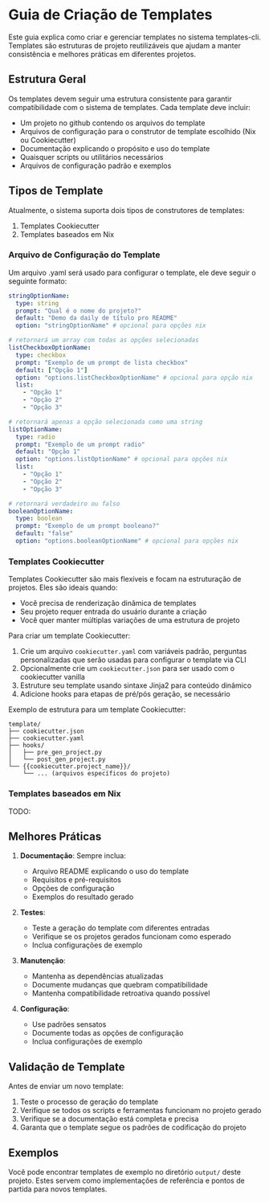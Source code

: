 # Guia de Criação de Templates

Este guia explica como criar e gerenciar templates no sistema templates-cli. Templates são estruturas de projeto reutilizáveis que ajudam a manter consistência e melhores práticas em diferentes projetos.

## Estrutura Geral

Os templates devem seguir uma estrutura consistente para garantir compatibilidade com o sistema de templates. Cada template deve incluir:

- Um projeto no github contendo os arquivos do template
- Arquivos de configuração para o construtor de template escolhido (Nix ou Cookiecutter)
- Documentação explicando o propósito e uso do template
- Quaisquer scripts ou utilitários necessários
- Arquivos de configuração padrão e exemplos

## Tipos de Template

Atualmente, o sistema suporta dois tipos de construtores de templates:

1. Templates Cookiecutter
2. Templates baseados em Nix


### Arquivo de Configuração do Template

Um arquivo .yaml será usado para configurar o template, ele deve seguir o seguinte formato:

```yaml
stringOptionName:
  type: string
  prompt: "Qual é o nome do projeto?"
  default: "Demo da daily de título pro README"
  option: "stringOptionName" # opcional para opções nix

# retornará um array com todas as opções selecionadas
listCheckboxOptionName:
  type: checkbox
  prompt: "Exemplo de um prompt de lista checkbox"
  default: ["Opção 1"]
  option: "options.listCheckboxOptionName" # opcional para opção nix
  list:
    - "Opção 1"
    - "Opção 2"
    - "Opção 3"

# retornará apenas a opção selecionada como uma string
listOptionName:
  type: radio
  prompt: "Exemplo de um prompt radio"
  default: "Opção 1"
  option: "options.listOptionName" # opcional para opções nix
  list:
    - "Opção 1"
    - "Opção 2"
    - "Opção 3"

# retornará verdadeiro ou falso
booleanOptionName:
  type: boolean
  prompt: "Exemplo de um prompt booleano?"
  default: "false"
  option: "options.booleanOptionName" # opcional para opções nix
```


### Templates Cookiecutter

Templates Cookiecutter são mais flexíveis e focam na estruturação de projetos. Eles são ideais quando:

- Você precisa de renderização dinâmica de templates
- Seu projeto requer entrada do usuário durante a criação
- Você quer manter múltiplas variações de uma estrutura de projeto

Para criar um template Cookiecutter:

1. Crie um arquivo `cookiecutter.yaml` com variáveis padrão, perguntas personalizadas que serão usadas para configurar o template via CLI
2. Opcionalmente crie um `cookiecutter.json` para ser usado com o cookiecutter vanilla
3. Estruture seu template usando sintaxe Jinja2 para conteúdo dinâmico
4. Adicione hooks para etapas de pré/pós geração, se necessário

Exemplo de estrutura para um template Cookiecutter:
```
template/
├── cookiecutter.json
├── cookiecutter.yaml
├── hooks/
│   ├── pre_gen_project.py
│   └── post_gen_project.py
└── {{cookiecutter.project_name}}/
    └── ... (arquivos específicos do projeto)
```

### Templates baseados em Nix

TODO:

## Melhores Práticas

1. **Documentação**: Sempre inclua:
   - Arquivo README explicando o uso do template
   - Requisitos e pré-requisitos
   - Opções de configuração
   - Exemplos do resultado gerado

2. **Testes**:
   - Teste a geração do template com diferentes entradas
   - Verifique se os projetos gerados funcionam como esperado
   - Inclua configurações de exemplo

3. **Manutenção**:
   - Mantenha as dependências atualizadas
   - Documente mudanças que quebram compatibilidade
   - Mantenha compatibilidade retroativa quando possível

4. **Configuração**:
   - Use padrões sensatos
   - Documente todas as opções de configuração
   - Inclua configurações de exemplo

## Validação de Template

Antes de enviar um novo template:

1. Teste o processo de geração do template
2. Verifique se todos os scripts e ferramentas funcionam no projeto gerado
3. Verifique se a documentação está completa e precisa
4. Garanta que o template segue os padrões de codificação do projeto

## Exemplos

Você pode encontrar templates de exemplo no diretório `output/` deste projeto. Estes servem como implementações de referência e pontos de partida para novos templates.